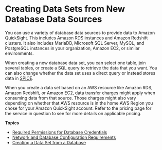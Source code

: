 # Creating Data Sets from New Database Data Sources<a name="creating-database-data-sets"></a>

You can use a variety of database data sources to provide data to Amazon QuickSight\. This includes Amazon RDS instances and Amazon Redshift clusters\. It also includes MariaDB, Microsoft SQL Server, MySQL, and PostgreSQL instances in your organization, Amazon EC2, or similar environments\.

When creating a new database data set, you can select one table, join several tables, or create a SQL query to retrieve the data that you want\. You can also change whether the data set uses a direct query or instead stores data in [SPICE](welcome.md#spice)\.

When you create a data set based on an AWS resource like Amazon RDS, Amazon Redshift, or Amazon EC2, data transfer charges might apply when consuming data from that source\. Those charges might also vary depending on whether that AWS resource is in the home AWS Region you chose for your Amazon QuickSight account\. Refer to the pricing page for the service in question to see for more details on applicable pricing\.

**Topics**
+ [Required Permissions for Database Credentials](required-permissions.md)
+ [Network and Database Configuration Requirements](configure-access.md)
+ [Creating a Data Set from a Database](create-a-database-data-set.md)